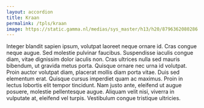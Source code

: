 ```yaml
---
layout: accordion
title: Kraan
permalink: /tpls/kraan
image: https://static.gamma.nl/medias/sys_master/h13/h20/8796362080286.jpg
---
```

Integer blandit sapien ipsum, volutpat laoreet neque ornare id. Cras congue neque augue. Sed molestie pulvinar faucibus. Suspendisse iaculis congue diam, vitae dignissim dolor iaculis non. Cras ultrices nulla sed mauris bibendum, ut gravida metus porta. Quisque ornare nec urna id volutpat. Proin auctor volutpat diam, placerat mollis diam porta vitae. Duis sed elementum erat. Quisque cursus imperdiet quam ac maximus. Proin in lectus lobortis elit tempor tincidunt. Nam justo ante, eleifend ut augue posuere, molestie pellentesque augue. Aliquam velit nisi, viverra in vulputate at, eleifend vel turpis. Vestibulum congue tristique ultricies.
